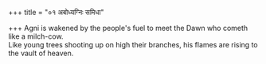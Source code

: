 +++
title = "०१ अबोध्यग्निः समिधा"

+++
Agni is wakened by the people's fuel to meet the Dawn who cometh like a milch-cow.  
     Like young trees shooting up on high their branches, his flames are rising to the vault of heaven.